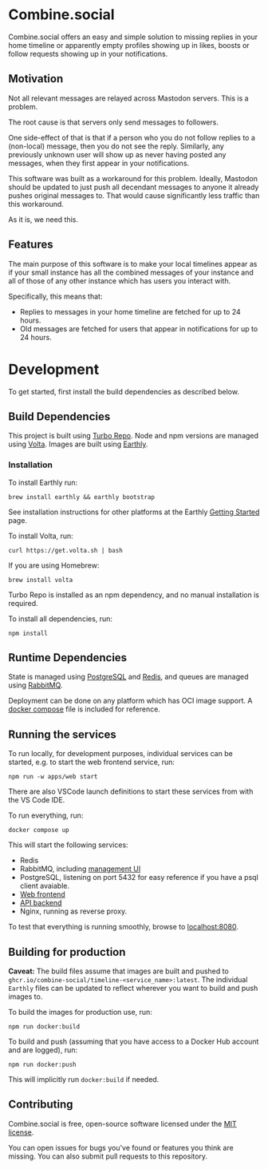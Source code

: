 # Combine.social

Combine.social offers an easy and simple solution to missing replies in your
home timeline or apparently empty profiles showing up in likes, boosts or
follow requests showing up in your notifications.

## Motivation

Not all relevant messages are relayed across Mastodon servers. This is a
problem.

The root cause is that servers only send messages to followers.

One side-effect of that is that if a person who you do not follow replies to a
(non-local) message, then you do not see the reply. Similarly, any previously
unknown user will show up as never having posted any messages, when they first
appear in your notifications.

This software was built as a workaround for this problem. Ideally, Mastodon
should be updated to just push all decendant messages to anyone it already
pushes original messages to. That would cause significantly less traffic than
this workaround.

As it is, we need this.

## Features

The main purpose of this software is to make your local timelines appear as if
your small instance has all the combined messages of your instance and all of
those of any other instance which has users you interact with.

Specifically, this means that:

 * Replies to messages in your home timeline are fetched for up to 24 hours.
 * Old messages are fetched for users that appear in notifications for up to 24 hours.

# Development

To get started, first install the build dependencies as described below.

## Build Dependencies

This project is built using [Turbo Repo](https://turbo.build/repo). Node and
npm versions are managed using [Volta](https://volta.sh). Images are built
using [Earthly](https://earthly.dev).

### Installation

To install Earthly run:

```
brew install earthly && earthly bootstrap
```

See installation instructions for other platforms at the Earthly
[Getting Started](https://earthly.dev/get-earthly) page.

To install Volta, run:

```
curl https://get.volta.sh | bash
```

If you are using Homebrew:

```
brew install volta
```

Turbo Repo is installed as an npm dependency, and no manual installation is
required.

To install all dependencies, run:

```
npm install
```

## Runtime Dependencies

State is managed using [PostgreSQL](https://www.postgresql.org) and
[Redis](https://redis.io), and queues are managed using
[RabbitMQ](https://www.rabbitmq.com).

Deployment can be done on any platform which has OCI image support. A 
[docker compose](https://docs.docker.com/compose/) file is included for
reference.

## Running the services

To run locally, for development purposes, individual services can be started,
e.g. to start the web frontend service, run:

```
npm run -w apps/web start
```

There are also VSCode launch definitions to start these services from with the
VS Code IDE.

To run everything, run:

```
docker compose up
```

This will start the following services:

 * Redis
 * RabbitMQ, including [management UI](http://localhost:15672)
 * PostgreSQL, listening on port 5432 for easy reference if you have a psql client avaiable.
 * [Web frontend](http://localhost:5173)
 * [API backend](http://localhost:3000/api)
 * Nginx, running as reverse proxy.

To test that everything is running smoothly, browse to [localhost:8080](http://localhost:8080).

## Building for production

**Caveat:** The build files assume that images are built and pushed to
`ghcr.io/combine-social/timeline-<service_name>:latest`. The individual `Earthly` files can be
updated to reflect wherever you want to build and push images to.

To build the images for production use, run:

```
npm run docker:build
```

To build and push (assuming that you have access to a Docker Hub account and
are logged), run:

```
npm run docker:push
```

This will implicitly run `docker:build` if needed.

## Contributing

Combine.social is free, open-source software licensed under the [MIT license](LICENSE).

You can open issues for bugs you've found or features you think are missing.
You can also submit pull requests to this repository.
